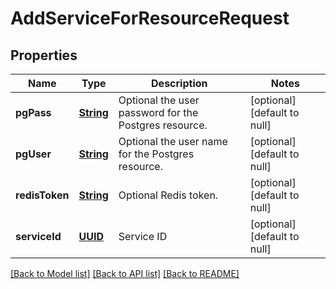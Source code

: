 # AddServiceForResourceRequest
## Properties

Name | Type | Description | Notes
------------ | ------------- | ------------- | -------------
**pgPass** | [**String**](string.md) | Optional the user password for the Postgres resource. | [optional] [default to null]
**pgUser** | [**String**](string.md) | Optional the user name for the Postgres resource. | [optional] [default to null]
**redisToken** | [**String**](string.md) | Optional Redis token. | [optional] [default to null]
**serviceId** | [**UUID**](UUID.md) | Service ID | [optional] [default to null]

[[Back to Model list]](../README.md#documentation-for-models) [[Back to API list]](../README.md#documentation-for-api-endpoints) [[Back to README]](../README.md)

